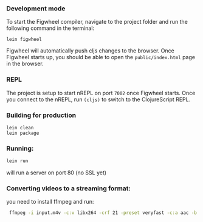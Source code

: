 
### Development mode
To start the Figwheel compiler, navigate to the project folder and run the following command in the terminal:

```
lein figwheel
```

Figwheel will automatically push cljs changes to the browser.
Once Figwheel starts up, you should be able to open the `public/index.html` page in the browser.

### REPL

The project is setup to start nREPL on port `7002` once Figwheel starts.
Once you connect to the nREPL, run `(cljs)` to switch to the ClojureScript REPL.

### Building for production

```
lein clean
lein package
```

### Running: 
```bash
lein run 
```
will run a server on port 80 (no SSL yet)

### Converting videos to a streaming format: 
you need to install ffmpeg and run: 
```bash 
 ffmpeg -i input.m4v -c:v libx264 -crf 21 -preset veryfast -c:a aac -b:a 128k -ac 2 -f hls -hls_time 12 -hls_playlist_type event output.m3u8
``` 